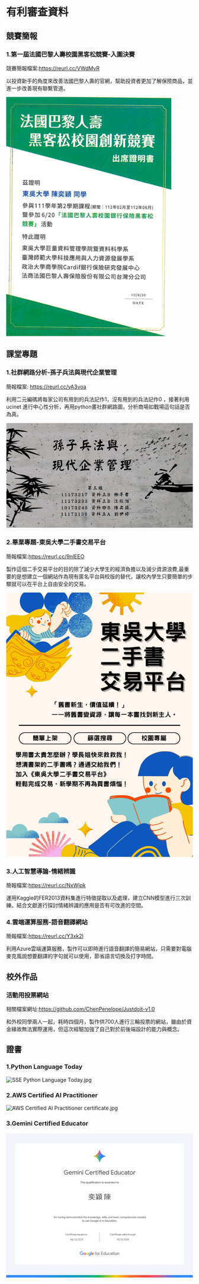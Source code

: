 # 有利審查資料

## 競賽簡報

  ### 1.第一屆法國巴黎人壽校園黑客松競賽-**入圍決賽**
  
  競賽簡報檔案:https://reurl.cc/VWdMvR
  
  以投資新手的角度來改善法國巴黎人壽的官網，幫助投資者更加了解保險商品，並進一步改善現有聯繫管道。
  
  ![法巴.png](https://github.com/ChenPenelope/Application-Materials/blob/main/%E6%B3%95%E5%B7%B4.png)

  
  
## 課堂專題

  ### 1.社群網路分析-孫子兵法與現代企業管理

  簡報檔案: https://reurl.cc/yA3voa

  利用二元編碼將每家公司有用到的兵法記作1，沒有用到的兵法記作0 ，接著利用ucinet 進行中心性分析，再用python畫社群網路圖，分析商場如戰場這句話是否為真。

  ![孫子兵法與現代企業管理.png](https://github.com/ChenPenelope/Application-Materials/blob/main/%E5%AD%AB%E5%AD%90%E5%85%B5%E6%B3%95%E8%88%87%E7%8F%BE%E4%BB%A3%E4%BC%81%E6%A5%AD%E7%AE%A1%E7%90%86.png)

  ### 2.畢業專題-東吳大學二手書交易平台

  簡報檔案:https://reurl.cc/9nlEEO

  製作這個二手交易平台的目的除了減少大學生的經濟負擔以及減少資源浪費,最重要的是想建立一個網站作為現有匿名平台與校版的替代，讓校內學生只要簡單的步驟就可以在平台上自由安全的交易。

  ![113資料科學系專題實作成果海報.jpg](https://github.com/ChenPenelope/Application-Materials/blob/main/113%E8%B3%87%E6%96%99%E7%A7%91%E5%AD%B8%E7%B3%BB%E5%B0%88%E9%A1%8C%E5%AF%A6%E4%BD%9C%E6%88%90%E6%9E%9C%E6%B5%B7%E5%A0%B1.jpg)

  ### 3.人工智慧導論-情緒辨識

  簡報檔案:https://reurl.cc/NxWjpk

  運用Kaggle的FER2013資料集進行特徵提取以及處理，建立CNN模型進行三次訓練。結合文獻進行探討情緒辨識的應用是否有可改進的空間。

  ### 4.雲端運算服務-語音翻譯網站

  簡報檔案:https://reurl.cc/Y3xk2l

  利用Azure雲端運算服務，製作可以即時進行語音翻譯的簡易網站，只需要對電腦麥克風說想要翻譯的字句就可以使用，節省語言切換及打字時間。

  ## 校外作品

  ### 活動用投票網站

  相關檔案網址:https://github.com/ChenPenelope/Justdoit-v1.0

  和外校同學兩人一起，耗時四個月，製作供700人進行三輪投票的網站，雖由於資金緣故無法實際運用，但這次經驗加強了自己對於前後端設計的能力與概念。

  ## 證書

  ### 1.Python Language Today

  ![SSE Python Language Today.jpg](https://github.com/ChenPenelope/Application-Materials/blob/main/SSE%20Python%20Language%20Today.jpg)
  
  ### 2.AWS Certified AI Practitioner

  ![AWS Certified AI Practitioner certificate.jpg
](https://github.com/ChenPenelope/Application-Materials/blob/main/AWS%20Certified%20AI%20Practitioner%20certificate.jpg)
  
  ### 3.Gemini Certified Educator

  ![Gemini Certified Educator.png](https://github.com/ChenPenelope/Application-Materials/blob/main/Gemini%20Certified%20Educator.jpg)
